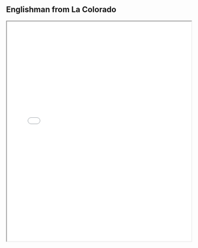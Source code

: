 

<h2>Englishman from La Colorado</h2>
<iframe src="assets/data/script_englishman.pdf" width="100%" height="600px"></iframe>